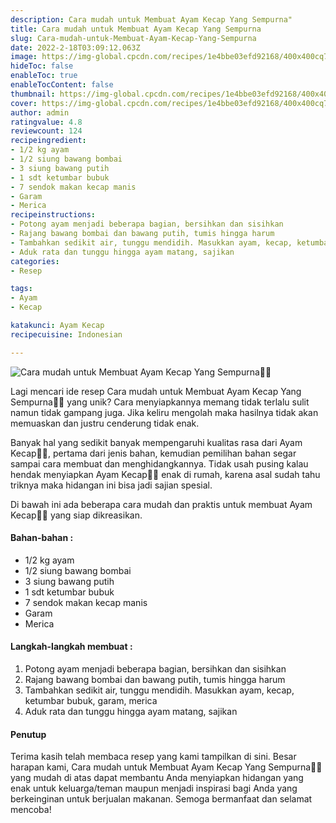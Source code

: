 ```yaml
---
description: Cara mudah untuk Membuat Ayam Kecap Yang Sempurna"
title: Cara mudah untuk Membuat Ayam Kecap Yang Sempurna
slug: Cara-mudah-untuk-Membuat-Ayam-Kecap-Yang-Sempurna
date: 2022-2-18T03:09:12.063Z
image: https://img-global.cpcdn.com/recipes/1e4bbe03efd92168/400x400cq70/photo.jpg
hideToc: false
enableToc: true
enableTocContent: false
thumbnail: https://img-global.cpcdn.com/recipes/1e4bbe03efd92168/400x400cq70/photo.jpg
cover: https://img-global.cpcdn.com/recipes/1e4bbe03efd92168/400x400cq70/photo.jpg
author: admin
ratingvalue: 4.8
reviewcount: 124
recipeingredient:
- 1/2 kg ayam
- 1/2 siung bawang bombai
- 3 siung bawang putih
- 1 sdt ketumbar bubuk
- 7 sendok makan kecap manis
- Garam
- Merica
recipeinstructions:
- Potong ayam menjadi beberapa bagian, bersihkan dan sisihkan
- Rajang bawang bombai dan bawang putih, tumis hingga harum
- Tambahkan sedikit air, tunggu mendidih. Masukkan ayam, kecap, ketumbar bubuk, garam, merica
- Aduk rata dan tunggu hingga ayam matang, sajikan
categories:
- Resep

tags:
- Ayam
- Kecap

katakunci: Ayam Kecap
recipecuisine: Indonesian

---
```


![Cara mudah untuk Membuat Ayam Kecap Yang Sempurna👩‍🍳](https://img-global.cpcdn.com/recipes/1e4bbe03efd92168/400x400cq70/photo.jpg)

Lagi mencari ide resep Cara mudah untuk Membuat Ayam Kecap Yang Sempurna👩‍🍳 yang unik? Cara menyiapkannya memang tidak terlalu sulit namun tidak gampang juga. Jika keliru mengolah maka hasilnya tidak akan memuaskan dan justru cenderung tidak enak.

Banyak hal yang sedikit banyak mempengaruhi kualitas rasa dari Ayam Kecap👩‍🍳, pertama dari jenis bahan, kemudian pemilihan bahan segar sampai cara membuat dan menghidangkannya. Tidak usah pusing kalau hendak menyiapkan Ayam Kecap👩‍🍳 enak di rumah, karena asal sudah tahu triknya maka hidangan ini bisa jadi sajian spesial.

Di bawah ini ada beberapa cara mudah dan praktis untuk membuat Ayam Kecap👩‍🍳 yang siap dikreasikan.

<!--inarticleads1-->

#### Bahan-bahan :

- 1/2 kg ayam
- 1/2 siung bawang bombai
- 3 siung bawang putih
- 1 sdt ketumbar bubuk
- 7 sendok makan kecap manis
- Garam
- Merica

<!--inarticleads2-->

#### Langkah-langkah membuat :

1. Potong ayam menjadi beberapa bagian, bersihkan dan sisihkan
1. Rajang bawang bombai dan bawang putih, tumis hingga harum
1. Tambahkan sedikit air, tunggu mendidih. Masukkan ayam, kecap, ketumbar bubuk, garam, merica
1. Aduk rata dan tunggu hingga ayam matang, sajikan

#### Penutup

Terima kasih telah membaca resep yang kami tampilkan di sini. Besar harapan kami, Cara mudah untuk Membuat Ayam Kecap Yang Sempurna👩‍🍳 yang mudah di atas dapat membantu Anda menyiapkan hidangan yang enak untuk keluarga/teman maupun menjadi inspirasi bagi Anda yang berkeinginan untuk berjualan makanan. Semoga bermanfaat dan selamat mencoba!